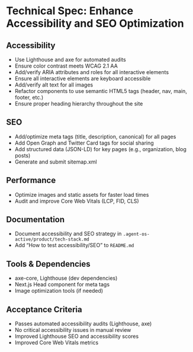 # Technical Spec: Enhance Accessibility and SEO Optimization

## Accessibility
- Use Lighthouse and axe for automated audits
- Ensure color contrast meets WCAG 2.1 AA
- Add/verify ARIA attributes and roles for all interactive elements
- Ensure all interactive elements are keyboard accessible
- Add/verify alt text for all images
- Refactor components to use semantic HTML5 tags (header, nav, main, footer, etc.)
- Ensure proper heading hierarchy throughout the site

## SEO
- Add/optimize meta tags (title, description, canonical) for all pages
- Add Open Graph and Twitter Card tags for social sharing
- Add structured data (JSON-LD) for key pages (e.g., organization, blog posts)
- Generate and submit sitemap.xml

## Performance
- Optimize images and static assets for faster load times
- Audit and improve Core Web Vitals (LCP, FID, CLS)

## Documentation
- Document accessibility and SEO strategy in `.agent-os-active/product/tech-stack.md`
- Add “How to test accessibility/SEO” to `README.md`

## Tools & Dependencies
- axe-core, Lighthouse (dev dependencies)
- Next.js Head component for meta tags
- Image optimization tools (if needed)

## Acceptance Criteria
- Passes automated accessibility audits (Lighthouse, axe)
- No critical accessibility issues in manual review
- Improved Lighthouse SEO and accessibility scores
- Improved Core Web Vitals metrics
